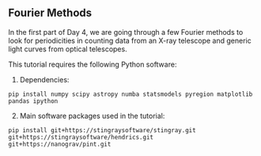 Fourier Methods
---------------

In the first part of Day 4, we are going through a few Fourier methods 
to look for periodicities in counting data from an X-ray telescope and 
generic light curves from optical telescopes.

This tutorial requires the following Python software:

1. Dependencies: 
```
pip install numpy scipy astropy numba statsmodels pyregion matplotlib pandas ipython
```

2. Main software packages used in the tutorial:
```
pip install git+https://stingraysoftware/stingray.git git+https://stingraysoftware/hendrics.git git+https://nanograv/pint.git
```

